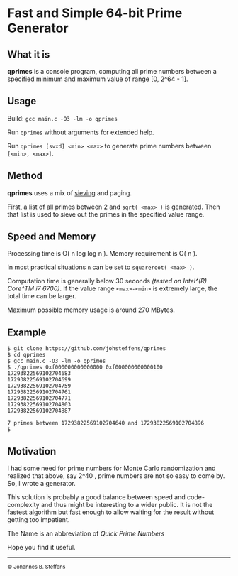# Fast and Simple 64-bit Prime Generator

<a name="anchor_what_it_is"></a>
## What it is

**qprimes** is a console program, computing all prime numbers 
between a specified minimum and maximum value of range [0, 2^64 - 1].

## Usage

Build: `gcc main.c -O3 -lm -o qprimes`

Run `qprimes` without arguments for extended help.

Run `qprimes [svxd] <min> <max>` to generate prime numbers between `[<min>, <max>]`.

## Method

**qprimes** uses a mix of [sieving](https://en.wikipedia.org/wiki/Sieve_of_Eratosthenes) 
and paging.

First, a list of all primes between 2 and `sqrt( <max> )` is generated.
Then that list is used to sieve out the primes in the specified value range.

## Speed and Memory
Processing time is O( n log log n ).
Memory requirement is O( n ).

In most practical situations `n` can be set to `squareroot( <max> )`.

Computation time is generally below 30 seconds
*(tested on Intel^(R) Core^TM i7 6700)*. If the value range `<max>-<min>`
is extremely large, the total time can be larger.

Maximum possible memory usage is around 270 MBytes. 

## Example
```
$ git clone https://github.com/johsteffens/qprimes
$ cd qprimes
$ gcc main.c -O3 -lm -o qprimes
$ ./qprimes 0xf000000000000000 0xf000000000000100
17293822569102704683
17293822569102704699
17293822569102704759
17293822569102704761
17293822569102704771
17293822569102704803
17293822569102704887

7 primes between 17293822569102704640 and 17293822569102704896
$
```
## Motivation

I had some need for prime numbers for Monte Carlo randomization and realized that above, 
say 2^40 , prime numbers are not so easy to come by. So, I wrote a generator.

This solution is probably a good balance between speed and code-complexity and thus might be
interesting to a wider public. It is not the fastest algorithm but fast enough to allow waiting for
the result without getting too impatient.

The Name is an abbreviation of *Quick Prime Numbers*

Hope you find it useful.

------

<sub>&copy; Johannes B. Steffens</sub>
